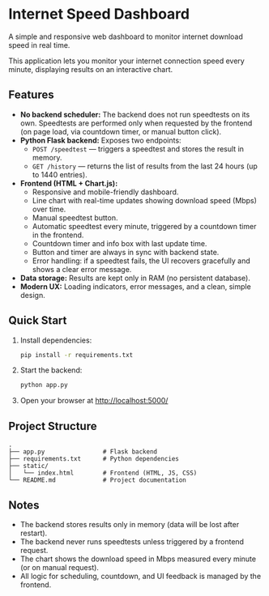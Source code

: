 # Internet Speed Dashboard

A simple and responsive web dashboard to monitor internet download speed in real time.

This application lets you monitor your internet connection speed every minute, displaying results on an interactive chart.

## Features
- **No backend scheduler:** The backend does not run speedtests on its own. Speedtests are performed only when requested by the frontend (on page load, via countdown timer, or manual button click).
- **Python Flask backend:** Exposes two endpoints:
  - `POST /speedtest` — triggers a speedtest and stores the result in memory.
  - `GET /history` — returns the list of results from the last 24 hours (up to 1440 entries).
- **Frontend (HTML + Chart.js):**
  - Responsive and mobile-friendly dashboard.
  - Line chart with real-time updates showing download speed (Mbps) over time.
  - Manual speedtest button.
  - Automatic speedtest every minute, triggered by a countdown timer in the frontend.
  - Countdown timer and info box with last update time.
  - Button and timer are always in sync with backend state.
  - Error handling: if a speedtest fails, the UI recovers gracefully and shows a clear error message.
- **Data storage:** Results are kept only in RAM (no persistent database).
- **Modern UX:** Loading indicators, error messages, and a clean, simple design.

## Quick Start

1. Install dependencies:
   ```bash
   pip install -r requirements.txt
   ```
2. Start the backend:
   ```bash
   python app.py
   ```
3. Open your browser at [http://localhost:5000/](http://localhost:5000/)

## Project Structure

```
.
├── app.py                # Flask backend
├── requirements.txt      # Python dependencies
├── static/
│   └── index.html        # Frontend (HTML, JS, CSS)
└── README.md             # Project documentation
```

## Notes
- The backend stores results only in memory (data will be lost after restart).
- The backend never runs speedtests unless triggered by a frontend request.
- The chart shows the download speed in Mbps measured every minute (or on manual request).
- All logic for scheduling, countdown, and UI feedback is managed by the frontend.
